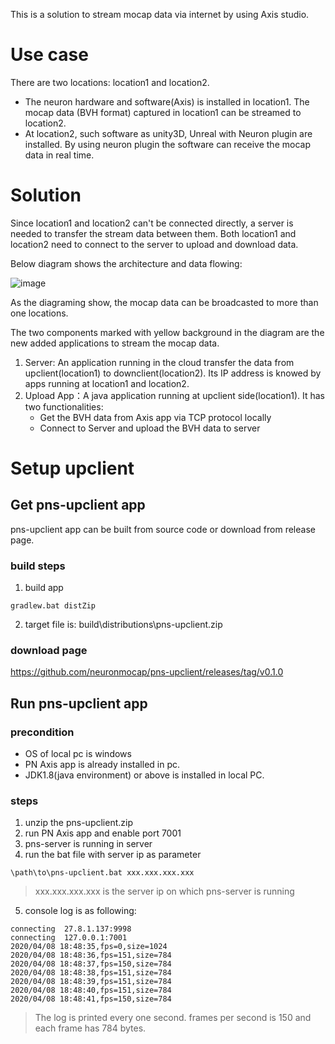 This is a solution to stream mocap data via internet by using Axis studio.

# Use case
There are two locations: location1 and location2. 
- The neuron hardware and software(Axis) is installed in location1. The mocap data (BVH format) captured in location1 can be streamed to location2. 
- At location2, such software as unity3D, Unreal with Neuron plugin are installed. By using neuron plugin the software can receive the mocap data in real time.

# Solution
Since location1 and location2 can't be connected directly, a server is needed to transfer the stream data between them. Both location1 and location2 need to connect to the server to upload and download data.

Below diagram shows the architecture and data flowing:

![image](https://note.youdao.com/yws/public/resource/0a2bb717f8a72a1ac060ee25d5f33347/xmlnote/E728654FF58E4B87B479AB85877DD0C5/84250)

As the diagraming show, the mocap data can be broadcasted to more than one locations.
 
The two components marked with yellow background in the diagram are the new added applications to stream the mocap data.
 1. Server: An application running in the cloud transfer the data from upclient(location1) to downclient(location2). Its IP address is knowed by apps running at location1 and location2.
 2. Upload App：A java application running at upclient side(location1). It has two functionalities:
    - Get the BVH data from Axis app via TCP protocol locally
    - Connect to Server and upload the BVH data to server

# Setup upclient
## Get pns-upclient app
pns-upclient app can be built from source code or download from release page.
### build steps
1. build app
```
gradlew.bat distZip
```
2. target file is: build\distributions\pns-upclient.zip

### download page
https://github.com/neuronmocap/pns-upclient/releases/tag/v0.1.0

## Run pns-upclient app
### precondition
- OS of local pc is windows
- PN Axis app is already installed in pc. 
- JDK1.8(java environment) or above is installed in local PC.

### steps
1. unzip the pns-upclient.zip
2. run PN Axis app and enable port 7001
3. pns-server is running in server
4. run the bat file with server ip as parameter
```
\path\to\pns-upclient.bat xxx.xxx.xxx.xxx
```
> xxx.xxx.xxx.xxx is the server ip on which pns-server is running
5. console log is as following:
```
connecting  27.8.1.137:9998
connecting  127.0.0.1:7001
2020/04/08 18:48:35,fps=0,size=1024
2020/04/08 18:48:36,fps=151,size=784
2020/04/08 18:48:37,fps=150,size=784
2020/04/08 18:48:38,fps=151,size=784
2020/04/08 18:48:39,fps=151,size=784
2020/04/08 18:48:40,fps=151,size=784
2020/04/08 18:48:41,fps=150,size=784
```
> The log is printed every one second. frames per second is 150 and each frame has 784 bytes.
